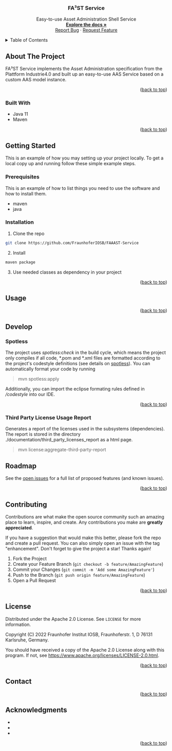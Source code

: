 
<div id="top"></div>


<!-- PROJECT LOGO -->
<br />
<div align="center">

<h3 align="center">FA³ST Service</h3>

<p align="center">
	Easy-to-use Asset Administration Shell Service
	<br />
	<a href="https://github.com/FraunhoferIOSB/FAAAST-Service/tree/main/documentation"><strong>Explore the docs »</strong></a>
	<br />
	<a href="https://github.com/FraunhoferIOSB/FAAAST-Service/issues">Report Bug</a>
	·
	<a href="https://github.com/FraunhoferIOSB/FAAAST-Service/issues">Request Feature</a>
</p>

</div>



<!-- TABLE OF CONTENTS -->
<details>
<summary>Table of Contents</summary>
<ol>
	<li>
	<a href="#about-the-project">About The Project</a>
	<ul>
		<li><a href="#built-with">Built With</a></li>
	</ul>
	</li>
	<li>
	<a href="#getting-started">Getting Started</a>
	<ul>
		<li><a href="#prerequisites">Prerequisites</a></li>
		<li><a href="#installation">Installation</a></li>
	</ul>
	</li>
	<li><a href="#usage">Usage</a></li>
	<li><a href="#develop">Develop</a></li>
	<li><a href="#roadmap">Roadmap</a></li>
	<li><a href="#contributing">Contributing</a></li>
	<li><a href="#license">License</a></li>
	<li><a href="#contact">Contact</a></li>
	<li><a href="#acknowledgments">Acknowledgments</a></li>
</ol>
</details>



<!-- ABOUT THE PROJECT -->
## About The Project
FA³ST Service implements the Asset Administration specification from the Plattform Industrie4.0 and built up an easy-to-use AAS Service based on a custom AAS model instance.

<p align="right">(<a href="#top">back to top</a>)</p>


### Built With

* Java 11
* Maven

<p align="right">(<a href="#top">back to top</a>)</p>



<!-- GETTING STARTED -->
## Getting Started

This is an example of how you may setting up your project locally.
To get a local copy up and running follow these simple example steps.

### Prerequisites

This is an example of how to list things you need to use the software and how to install them.
* maven
* java

### Installation

1. Clone the repo
```sh
git clone https://github.com/FraunhoferIOSB/FAAAST-Service
```
2. Install
```sh
maven package
```
3. Use needed classes as dependency in your project

<p align="right">(<a href="#top">back to top</a>)</p>



<!-- USAGE EXAMPLES -->
## Usage

<p align="right">(<a href="#top">back to top</a>)</p>

<!-- HOW TO DEVELOP -->
## Develop
### Spotless
The project uses *spotless:check* in the build cycle, which means the project only compiles if all code, *.pom and *.xml files are formatted according to the project's codestyle definitions (see details on [spotless](https://github.com/diffplug/spotless)).
You can automatically format your code by running

> mvn spotless:apply

Additionally, you can import the eclipse formating rules defined in */codestyle* into our IDE.

<p align="right">(<a href="#top">back to top</a>)</p>


### Third Party License Usage Report
Generates a report of the licenses used in the subsystems (dependencies).
The report is stored in the directory ./documentation/third_party_licenses_report as a html page.
> mvn license:aggregate-third-party-report


<!-- ROADMAP -->
## Roadmap


See the [open issues](https://github.com/FraunhoferIOSB/FAAAST-Service/issues) for a full list of proposed features (and known issues).

<p align="right">(<a href="#top">back to top</a>)</p>


<!-- CONTRIBUTING -->
## Contributing

Contributions are what make the open source community such an amazing place to learn, inspire, and create. Any contributions you make are **greatly appreciated**.

If you have a suggestion that would make this better, please fork the repo and create a pull request. You can also simply open an issue with the tag "enhancement".
Don't forget to give the project a star! Thanks again!

1. Fork the Project
2. Create your Feature Branch (`git checkout -b feature/AmazingFeature`)
3. Commit your Changes (`git commit -m 'Add some AmazingFeature'`)
4. Push to the Branch (`git push origin feature/AmazingFeature`)
5. Open a Pull Request

<p align="right">(<a href="#top">back to top</a>)</p>


<!-- LICENSE -->
## License

Distributed under the Apache 2.0 License. See `LICENSE` for more information.

Copyright (C) 2022 Fraunhofer Institut IOSB, Fraunhoferstr. 1, D 76131 Karlsruhe, Germany.

You should have received a copy of the Apache 2.0 License along with this program. If not, see https://www.apache.org/licenses/LICENSE-2.0.html.

<p align="right">(<a href="#top">back to top</a>)</p>


<!-- CONTACT -->
## Contact

<p align="right">(<a href="#top">back to top</a>)</p>



<!-- ACKNOWLEDGMENTS -->
## Acknowledgments

* []()
* []()
* []()

<p align="right">(<a href="#top">back to top</a>)</p>

